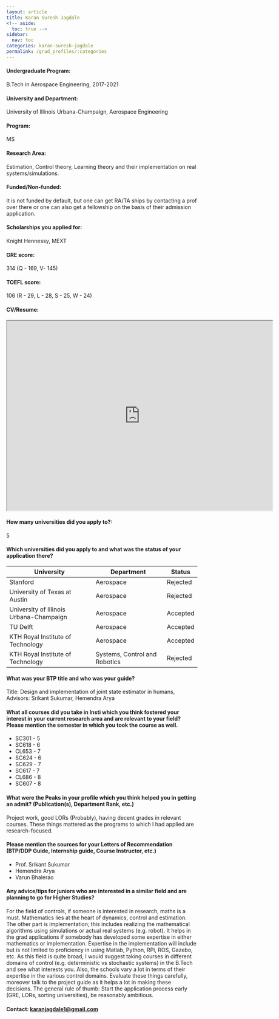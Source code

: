 ```yaml
---
layout: article
title: Karan Suresh Jagdale
<!-- aside:
  toc: true -->
sidebar:
  nav: toc
categories: karan-suresh-jagdale
permalink: /grad_profiles/:categories
---
```


<!-- # Hi, this is the page for Karan.  -->
<!-- Write Program if different from Btech Aero-->
#### Undergraduate Program:
B.Tech in Aerospace Engineering, 2017-2021
#### University and Department: 
University of Illinois Urbana-Champaign, Aerospace Engineering
#### Program:
MS
#### Research Area: 
Estimation, Control theory, Learning theory and their implementation on real systems/simulations. 
#### Funded/Non-funded:
It is not funded by default, but one can get RA/TA ships by contacting a prof over there or one can also get a fellowship on the basis of their admission application.
#### Scholarships you applied for:
Knight Hennessy, MEXT
#### GRE score:
314 (Q - 169, V- 145)
#### TOEFL score: 
106 (R - 29, L - 28, S - 25, W - 24)
#### CV/Resume:

<iframe src="https://drive.google.com/file/d/15b-8q7WCIsx-V-R2CROgy0z2pZO0WBmT/preview" width="700" height="500" allow="autoplay"></iframe>

#### How many universities did you apply to?: 
5
#### Which universities did you apply to and what was the status of your application there? 

| University | Department | Status | 
| -----------|------------|--------|
|Stanford| Aerospace|	Rejected|
|	University of Texas at Austin| Aerospace|	Rejected|
|	University of Illinois Urbana-Champaign| Aerospace|	Accepted|
|	TU Delft| Aerospace|	Accepted|
|	KTH Royal Institute of Technology| Aerospace|	Accepted|
|	KTH Royal Institute of Technology| Systems, Control and Robotics	|Rejected|

#### What was your BTP title and who was your guide?
Title: Design and implementation of joint state estimator in humans, 
<br>
Advisors: Srikant Sukumar, Hemendra Arya

#### What all courses did you take in Insti which you think fostered your interest in your current research area and are relevant to your field? Please mention the semester in which you took the course as well.
* SC301 - 5
* SC618 - 6
* CL653 - 7
* SC624 - 6
* SC629 - 7
* SC617 - 7 
* CL686 - 8
* SC607 - 8

#### What were the Peaks in your profile which you think helped you in getting an admit? (Publication(s), Department Rank, etc.)
Project work, good LORs (Probably), having decent grades in relevant courses. These things mattered as the programs to which I had applied are research-focused. 

#### Please mention the sources for your Letters of Recommendation (BTP/DDP Guide, Internship guide, Course Instructor, etc.)
* Prof. Srikant Sukumar
* Hemendra Arya
* Varun Bhalerao

#### Any advice/tips for juniors who are interested in a similar field and are planning to go for Higher Studies?
For the field of controls, if someone is interested in research, maths is a must. Mathematics lies at the heart of dynamics, control and estimation. The other part is implementation; this includes realizing the mathematical algorithms using simulations or actual real systems (e.g. robot). It helps in the grad applications if somebody has developed some expertise in either mathematics or implementation. Expertise in the implementation will include but is not limited to proficiency in using Matlab, Python, RPi, ROS, Gazebo, etc. As this field is quite broad, I would suggest taking courses in different domains of control (e.g. deterministic vs stochastic systems) in the B.Tech and see what interests you. Also, the schools vary a lot in terms of their expertise in the various control domains. Evaluate these things carefully, moreover talk to the project guide as it helps a lot in making these decisions. The general rule of thumb: Start the application process early (GRE, LORs, sorting universities), be reasonably ambitious.

#### Contact: [karanjagdale1@gmail.com](mailto:karanjagdale1@gmail.com)